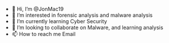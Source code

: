 - 👋 Hi, I’m @JonMac19
- 👀 I’m interested in forensic analysis and malware analysis
- 🌱 I’m currently learning Cyber Security
- 💞️ I’m looking to collaborate on Malware, and learning analysis
- 📫 How to reach me Email

<!---
JonMac19/JonMac19 is a ✨ special ✨ repository because its `README.md` (this file) appears on your GitHub profile.
You can click the Preview link to take a look at your changes.
--->
